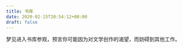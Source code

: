 ```yaml
---
title: 书库
date: 2020-02-15T20:54:12+08:00
draft: false
---
```


梦见进入书库参观，预言你可能因为对文学创作的渴望，而妨碍到其他工作。<br>
